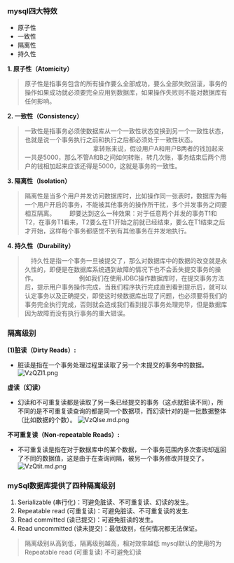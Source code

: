 ### mysql四大特效
* 原子性
* 一致性
* 隔离性
* 持久性
 

**1. 原子性（Atomicity）**

> 原子性是指事务包含的所有操作要么全部成功，要么全部失败回滚，事务的操作如果成功就必须要完全应用到数据库，如果操作失败则不能对数据库有任何影响。

**2. 一致性（Consistency）**
> 一致性是指事务必须使数据库从一个一致性状态变换到另一个一致性状态，也就是说一个事务执行之前和执行之后都必须处于一致性状态。
　　
　　
　　
　　
　　拿转账来说，假设用户A和用户B两者的钱加起来一共是5000，那么不管A和B之间如何转账，转几次账，事务结束后两个用户的钱相加起来应该还得是5000，这就是事务的一致性。
      
 **3. 隔离性（Isolation）**
> 隔离性是当多个用户并发访问数据库时，比如操作同一张表时，数据库为每一个用户开启的事务，不能被其他事务的操作所干扰，多个并发事务之间要相互隔离。
　　即要达到这么一种效果：对于任意两个并发的事务T1和T2，在事务T1看来，T2要么在T1开始之前就已经结束，要么在T1结束之后才开始，这样每个事务都感觉不到有其他事务在并发地执行。
　　
       
 **4. 持久性（Durability）**
>　持久性是指一个事务一旦被提交了，那么对数据库中的数据的改变就是永久性的，即便是在数据库系统遇到故障的情况下也不会丢失提交事务的操作。
　　
　　
　　例如我们在使用JDBC操作数据库时，在提交事务方法后，提示用户事务操作完成，当我们程序执行完成直到看到提示后，就可以认定事务以及正确提交，即使这时候数据库出现了问题，也必须要将我们的事务完全执行完成，否则就会造成我们看到提示事务处理完毕，但是数据库因为故障而没有执行事务的重大错误。
### 隔离级别
**(1)脏读（Dirty Reads）:**
* 脏读是指在一个事务处理过程里读取了另一个未提交的事务中的数据。
![VzQZI1.png](https://s2.ax1x.com/2019/06/21/VzQZI1.png)

**虚读（幻读）**

* 幻读和不可重复读都是读取了另一条已经提交的事务（这点就脏读不同），所不同的是不可重复读查询的都是同一个数据项，而幻读针对的是一批数据整体（比如数据的个数）。
![VzQlse.md.png](https://s2.ax1x.com/2019/06/21/VzQlse.md.png)

**不可重复读（Non-repeatable Reads）:**

* 不可重复读是指在对于数据库中的某个数据，一个事务范围内多次查询却返回了不同的数据值，这是由于在查询间隔，被另一个事务修改并提交了。
![VzQtit.md.png](https://s2.ax1x.com/2019/06/21/VzQtit.md.png)

### mySql数据库提供了四种隔离级别
1. Serializable (串行化)：可避免脏读、不可重复读、幻读的发生。
2. Repeatable read (可重复读)：可避免脏读、不可重复读的发生.
3. Read committed (读已提交)：可避免脏读的发生。
4. Read uncommitted (读未提交)：最低级别，任何情况都无法保证。
> 隔离级别从高到低，隔离级别越高，相对效率越低
    mysql默认的使用的为Repeatable read (可重复读)  不可避免幻读
